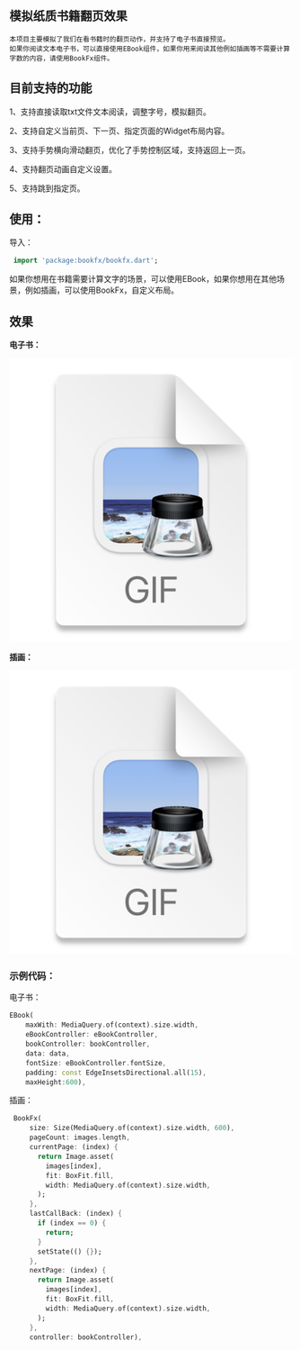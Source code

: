 ## 模拟纸质书籍翻页效果
    本项目主要模拟了我们在看书籍时的翻页动作，并支持了电子书直接预览。
    如果你阅读文本电子书，可以直接使用EBook组件，如果你用来阅读其他例如插画等不需要计算字数的内容，请使用BookFx组件。



## 目前支持的功能

1、支持直接读取txt文件文本阅读，调整字号，模拟翻页。

2、支持自定义当前页、下一页、指定页面的Widget布局内容。

3、支持手势横向滑动翻页，优化了手势控制区域，支持返回上一页。

4、支持翻页动画自定义设置。

5、支持跳到指定页。


## 使用：

 导入：
```dart
 import 'package:bookfx/bookfx.dart';

```
如果你想用在书籍需要计算文字的场景，可以使用EBook，如果你想用在其他场景，例如插画，可以使用BookFx，自定义布局。

## 效果 
**电子书：**

![img.png](img.png)

**插画：**

![img_2.png](img_2.png)
### 示例代码：
电子书：
```dart
EBook(
    maxWith: MediaQuery.of(context).size.width,
    eBookController: eBookController,
    bookController: bookController,
    data: data,
    fontSize: eBookController.fontSize,
    padding: const EdgeInsetsDirectional.all(15),
    maxHeight:600),
```
插画：
```dart
 BookFx(
     size: Size(MediaQuery.of(context).size.width, 600),
     pageCount: images.length,
     currentPage: (index) {
       return Image.asset(
         images[index],
         fit: BoxFit.fill,
         width: MediaQuery.of(context).size.width,
       );
     },
     lastCallBack: (index) {
       if (index == 0) {
         return;
       }
       setState(() {});
     },
     nextPage: (index) {
       return Image.asset(
         images[index],
         fit: BoxFit.fill,
         width: MediaQuery.of(context).size.width,
       );
     },
     controller: bookController),
```
